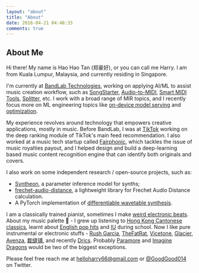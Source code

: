 ```yaml
---
layout: "about"
title: "About"
date: 2016-04-21 04:48:33
comments: true
---
```

## About Me

Hi there! My name is Hao Hao Tan (郑豪好), or you can call me Harry. I am from Kuala Lumpur, Malaysia, and currently residing in Singapore.

I'm currently at [BandLab Technologies](https://www.bandlab.com/), working on applying AI/ML to assist music creation workflow, such as [SongStarter](https://www.bandlab.com/songstarter), [Audio-to-MIDI](https://blog.bandlab.com/introduction-to-bandlab-beta-features/#voicetomidi), [Smart MIDI Tools](https://help.bandlab.com/hc/en-us/articles/37479760983833-What-are-Smart-Tools), [Splitter](https://www.bandlab.com/splitter), etc. I work with a broad range of MIR topics, and I recently focus more on ML engineering topics like [on-device model serving](https://mlsysbook.ai/contents/ondevice_learning/ondevice_learning.html) and [optimization](https://mlsysbook.ai/contents/optimizations/optimizations.html).

My experience revolves around technology that empowers creative applications, mostly in music. Before BandLab, I was at [TikTok]() working on the deep ranking module of TikTok's main feed recommendation. I also worked at a music tech startup called [Fairphonic](https://fairphonic.com/), which tackles the issue of music royalties payout, and I helped design and build a deep-learning based music content recognition engine that can identify both originals and covers.

I also work on some independent research / open-source projects, such as:
- [Syntheon](https://github.com/gudgud96/syntheon), a parameter inference model for synths; 
- [frechet-audio-distance](https://github.com/gudgud96/frechet-audio-distance), a lightweight library for Frechet Audio Distance calculation.
- A PyTorch implementation of [differentiable wavetable synthesis](https://github.com/gudgud96/diff-wave-synth).

I am a classically trained pianist, sometimes I make [weird electronic beats](https://soundcloud.com/gasifymusic/alkaloid). About my music palette 🎨 - I grew up listening to [Hong Kong Cantonese classics](https://www.youtube.com/watch?v=Fq6gZBTwPFk&list=PLLlhPNUoErKZ9j6QEWn1NvGzuQsXX6LUt&ab_channel=mtvprogress2012), learnt about [English pop hits](https://www.youtube.com/watch?v=yE5DiniY45w&ab_channel=MohammedTalas) and [IU](https://www.youtube.com/playlist?list=OLAK5uy_mq5yxPd_9TeLuoeFq-noTqyiC8KTwsvjU) during school. Now I like pure instrumental or electronic stuffs - [Rush Garcia](), [TheFatRat](), [Vicetone](), [Glacier](), [Avenza](), [裁缝铺](), and recently [Drics](). Probably [Paramore]() and [Imagine Dragons]() would be two of the biggest exceptions.

Please feel free reach me at [helloharry66@gmail.com]() or [@GoodGood014](https://twitter.com/GoodGood014) on Twitter.